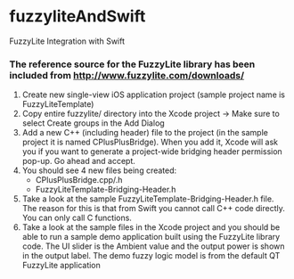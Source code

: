 # fuzzyliteAndSwift
FuzzyLite Integration with Swift

### The reference source for the FuzzyLite library has been included from http://www.fuzzylite.com/downloads/

1. Create new single-view iOS application project (sample project name is FuzzyLiteTemplate)
2. Copy entire fuzzylite/ directory into the Xcode project -> Make sure to select Create groups in the Add Dialog
3. Add a new C++ (including header) file to the project (in the sample project it is named CPlusPlusBridge). When you add it, Xcode will ask you if you want to generate a project-wide bridging header permission pop-up. Go ahead and accept.
4. You should see 4 new files being created:
	- CPlusPlusBridge.cpp/.h
	- FuzzyLiteTemplate-Bridging-Header.h
5. Take a look at the sample FuzzyLiteTemplate-Bridging-Header.h file. The reason for this is that from Swift you cannot call C++ code directly. You can only call C functions.
6. Take a look at the sample files in the Xcode project and you should be able to run a sample demo application built using the FuzzyLite library code. The UI slider is the Ambient value and the output power is shown in the output label. The demo fuzzy logic model is from the default QT FuzzyLite application
